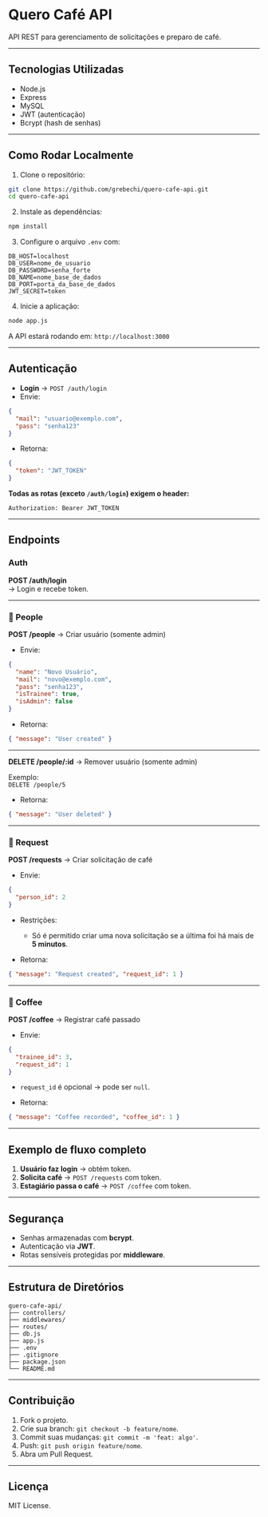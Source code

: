 
# Quero Café API

API REST para gerenciamento de solicitações e preparo de café.

---

## Tecnologias Utilizadas

- Node.js
- Express
- MySQL
- JWT (autenticação)
- Bcrypt (hash de senhas)

---

## Como Rodar Localmente

1. Clone o repositório:

```bash
git clone https://github.com/grebechi/quero-cafe-api.git
cd quero-cafe-api
```

2. Instale as dependências:

```bash
npm install
```

3. Configure o arquivo `.env` com:

```env
DB_HOST=localhost
DB_USER=nome_de_usuario
DB_PASSWORD=senha_forte
DB_NAME=nome_base_de_dados
DB_PORT=porta_da_base_de_dados
JWT_SECRET=token
```

4. Inicie a aplicação:

```bash
node app.js
```

A API estará rodando em: `http://localhost:3000`

---

## Autenticação

- **Login** → `POST /auth/login`
- Envie: 

```json
{
  "mail": "usuario@exemplo.com",
  "pass": "senha123"
}
```

- Retorna:

```json
{
  "token": "JWT_TOKEN"
}
```

**Todas as rotas (exceto `/auth/login`) exigem o header:**

```http
Authorization: Bearer JWT_TOKEN
```

---

## Endpoints

### Auth

**POST /auth/login**  
→ Login e recebe token.

---

### 📌 People

**POST /people** → Criar usuário (somente admin)  
- Envie:

```json
{
  "name": "Novo Usuário",
  "mail": "novo@exemplo.com",
  "pass": "senha123",
  "isTrainee": true,
  "isAdmin": false
}
```

- Retorna:

```json
{ "message": "User created" }
```

---

**DELETE /people/:id** → Remover usuário (somente admin)  

Exemplo:  
`DELETE /people/5`

- Retorna:

```json
{ "message": "User deleted" }
```

---

### 📌 Request

**POST /requests** → Criar solicitação de café  
- Envie:

```json
{
  "person_id": 2
}
```

- Restrições:
  - Só é permitido criar uma nova solicitação se a última foi há mais de **5 minutos**.

- Retorna:

```json
{ "message": "Request created", "request_id": 1 }
```

---

### 📌 Coffee

**POST /coffee** → Registrar café passado  
- Envie:

```json
{
  "trainee_id": 3,
  "request_id": 1
}
```

- `request_id` é opcional → pode ser `null`.

- Retorna:

```json
{ "message": "Coffee recorded", "coffee_id": 1 }
```

---

## Exemplo de fluxo completo

1. **Usuário faz login** → obtém token.
2. **Solicita café** → `POST /requests` com token.
3. **Estagiário passa o café** → `POST /coffee` com token.

---

## Segurança

- Senhas armazenadas com **bcrypt**.
- Autenticação via **JWT**.
- Rotas sensíveis protegidas por **middleware**.

---

## Estrutura de Diretórios

```
quero-cafe-api/
├── controllers/
├── middlewares/
├── routes/
├── db.js
├── app.js
├── .env
├── .gitignore
├── package.json
└── README.md
```

---

## Contribuição

1. Fork o projeto.
2. Crie sua branch: `git checkout -b feature/nome`.
3. Commit suas mudanças: `git commit -m 'feat: algo'`.
4. Push: `git push origin feature/nome`.
5. Abra um Pull Request.

---

## Licença

MIT License.
